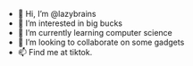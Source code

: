 - 👋 Hi, I’m @lazybrains
- 👀 I’m interested in big bucks
- 🌱 I’m currently learning computer science
- 💞️ I’m looking to collaborate on some gadgets
- 📫 Find me at tiktok.
